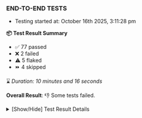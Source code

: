 ### END-TO-END TESTS

- Testing started at: October 16th 2025, 3:11:28 pm

**📦 Test Result Summary**

- ✅ 77 passed
- ❌ 2 failed
- ⚠️ 5 flaked
- ⏩ 4 skipped

⌛ _Duration: 10 minutes and 16 seconds_

**Overall Result**: 👎 Some tests failed.



<details>
    <summary>[Show/Hide] Test Result Details</summary>
    <div markdown="1">

| Test | Browser | Test Case | Tags | Result |
| :---: | :---: | :--- | :---: | :---: |
| 1 | chromium-meshery-provider | Verify Performance Analysis Details |  | ⚠️ |
| 2 | chromium-meshery-provider | should verify Design Configurator page elements |  | ❌ |
| 3 | chromium-meshery-provider | displays published design card correctly |  | ⚠️ |
| 4 | chromium-meshery-provider | Add a cluster connection by uploading kubeconfig file |  | ❌ |
| 5 | chromium-meshery-provider | Transition to disconnected state and then back to connected state |  | ➖ |
| 6 | chromium-meshery-provider | Transition to ignored state and then back to connected state |  | ➖ |
| 7 | chromium-meshery-provider | Transition to not found state and then back to connected state |  | ➖ |
| 8 | chromium-meshery-provider | Delete Kubernetes cluster connections |  | ➖ |
| 9 | chromium-meshery-provider | Verify Meshery Docker Extension Details |  | ⚠️ |
| 10 | chromium-meshery-provider | Verify Meshery Adapter for Istio Section |  | ⚠️ |
| 11 | chromium-local-provider | deploys a published design to a connected cluster |  | ⚠️ |

</div>
</details>


<!-- To see the full report, please visit our CI/CD pipeline with reporter. -->